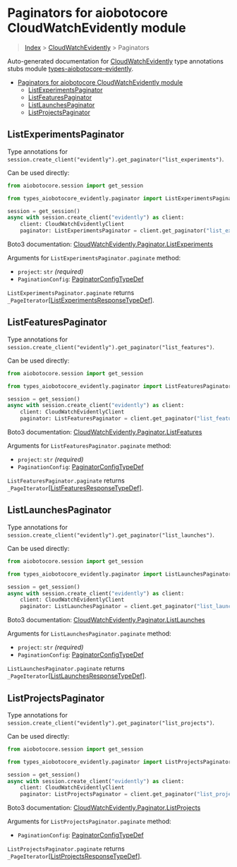 <a id="paginators-for-aiobotocore-cloudwatchevidently-module"></a>

# Paginators for aiobotocore CloudWatchEvidently module

> [Index](..) > [CloudWatchEvidently](.) > Paginators

Auto-generated documentation for
[CloudWatchEvidently](https://boto3.amazonaws.com/v1/documentation/api/latest/reference/services/evidently.html#CloudWatchEvidently)
type annotations stubs module
[types-aiobotocore-evidently](https://pypi.org/project/types-aiobotocore-evidently/).

- [Paginators for aiobotocore CloudWatchEvidently module](#paginators-for-aiobotocore-cloudwatchevidently-module)
  - [ListExperimentsPaginator](#listexperimentspaginator)
  - [ListFeaturesPaginator](#listfeaturespaginator)
  - [ListLaunchesPaginator](#listlaunchespaginator)
  - [ListProjectsPaginator](#listprojectspaginator)

<a id="listexperimentspaginator"></a>

## ListExperimentsPaginator

Type annotations for
`session.create_client("evidently").get_paginator("list_experiments")`.

Can be used directly:

```python
from aiobotocore.session import get_session

from types_aiobotocore_evidently.paginator import ListExperimentsPaginator

session = get_session()
async with session.create_client("evidently") as client:
    client: CloudWatchEvidentlyClient
    paginator: ListExperimentsPaginator = client.get_paginator("list_experiments")
```

Boto3 documentation:
[CloudWatchEvidently.Paginator.ListExperiments](https://boto3.amazonaws.com/v1/documentation/api/latest/reference/services/evidently.html#CloudWatchEvidently.Paginator.ListExperiments)

Arguments for `ListExperimentsPaginator.paginate` method:

- `project`: `str` *(required)*
- `PaginationConfig`:
  [PaginatorConfigTypeDef](./type_defs.md#paginatorconfigtypedef)

`ListExperimentsPaginator.paginate` returns
`_PageIterator`\[[ListExperimentsResponseTypeDef](./type_defs.md#listexperimentsresponsetypedef)\].

<a id="listfeaturespaginator"></a>

## ListFeaturesPaginator

Type annotations for
`session.create_client("evidently").get_paginator("list_features")`.

Can be used directly:

```python
from aiobotocore.session import get_session

from types_aiobotocore_evidently.paginator import ListFeaturesPaginator

session = get_session()
async with session.create_client("evidently") as client:
    client: CloudWatchEvidentlyClient
    paginator: ListFeaturesPaginator = client.get_paginator("list_features")
```

Boto3 documentation:
[CloudWatchEvidently.Paginator.ListFeatures](https://boto3.amazonaws.com/v1/documentation/api/latest/reference/services/evidently.html#CloudWatchEvidently.Paginator.ListFeatures)

Arguments for `ListFeaturesPaginator.paginate` method:

- `project`: `str` *(required)*
- `PaginationConfig`:
  [PaginatorConfigTypeDef](./type_defs.md#paginatorconfigtypedef)

`ListFeaturesPaginator.paginate` returns
`_PageIterator`\[[ListFeaturesResponseTypeDef](./type_defs.md#listfeaturesresponsetypedef)\].

<a id="listlaunchespaginator"></a>

## ListLaunchesPaginator

Type annotations for
`session.create_client("evidently").get_paginator("list_launches")`.

Can be used directly:

```python
from aiobotocore.session import get_session

from types_aiobotocore_evidently.paginator import ListLaunchesPaginator

session = get_session()
async with session.create_client("evidently") as client:
    client: CloudWatchEvidentlyClient
    paginator: ListLaunchesPaginator = client.get_paginator("list_launches")
```

Boto3 documentation:
[CloudWatchEvidently.Paginator.ListLaunches](https://boto3.amazonaws.com/v1/documentation/api/latest/reference/services/evidently.html#CloudWatchEvidently.Paginator.ListLaunches)

Arguments for `ListLaunchesPaginator.paginate` method:

- `project`: `str` *(required)*
- `PaginationConfig`:
  [PaginatorConfigTypeDef](./type_defs.md#paginatorconfigtypedef)

`ListLaunchesPaginator.paginate` returns
`_PageIterator`\[[ListLaunchesResponseTypeDef](./type_defs.md#listlaunchesresponsetypedef)\].

<a id="listprojectspaginator"></a>

## ListProjectsPaginator

Type annotations for
`session.create_client("evidently").get_paginator("list_projects")`.

Can be used directly:

```python
from aiobotocore.session import get_session

from types_aiobotocore_evidently.paginator import ListProjectsPaginator

session = get_session()
async with session.create_client("evidently") as client:
    client: CloudWatchEvidentlyClient
    paginator: ListProjectsPaginator = client.get_paginator("list_projects")
```

Boto3 documentation:
[CloudWatchEvidently.Paginator.ListProjects](https://boto3.amazonaws.com/v1/documentation/api/latest/reference/services/evidently.html#CloudWatchEvidently.Paginator.ListProjects)

Arguments for `ListProjectsPaginator.paginate` method:

- `PaginationConfig`:
  [PaginatorConfigTypeDef](./type_defs.md#paginatorconfigtypedef)

`ListProjectsPaginator.paginate` returns
`_PageIterator`\[[ListProjectsResponseTypeDef](./type_defs.md#listprojectsresponsetypedef)\].
